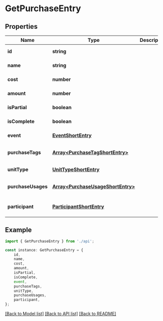 # GetPurchaseEntry


## Properties

Name | Type | Description | Notes
------------ | ------------- | ------------- | -------------
**id** | **string** |  | [default to undefined]
**name** | **string** |  | [default to undefined]
**cost** | **number** |  | [default to undefined]
**amount** | **number** |  | [default to undefined]
**isPartial** | **boolean** |  | [default to undefined]
**isComplete** | **boolean** |  | [default to undefined]
**event** | [**EventShortEntry**](EventShortEntry.md) |  | [default to undefined]
**purchaseTags** | [**Array&lt;PurchaseTagShortEntry&gt;**](PurchaseTagShortEntry.md) |  | [optional] [default to undefined]
**unitType** | [**UnitTypeShortEntry**](UnitTypeShortEntry.md) |  | [default to undefined]
**purchaseUsages** | [**Array&lt;PurchaseUsageShortEntry&gt;**](PurchaseUsageShortEntry.md) |  | [optional] [default to undefined]
**participant** | [**ParticipantShortEntry**](ParticipantShortEntry.md) |  | [optional] [default to undefined]

## Example

```typescript
import { GetPurchaseEntry } from './api';

const instance: GetPurchaseEntry = {
    id,
    name,
    cost,
    amount,
    isPartial,
    isComplete,
    event,
    purchaseTags,
    unitType,
    purchaseUsages,
    participant,
};
```

[[Back to Model list]](../README.md#documentation-for-models) [[Back to API list]](../README.md#documentation-for-api-endpoints) [[Back to README]](../README.md)
